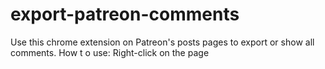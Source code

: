 # export-patreon-comments
Use this chrome extension on Patreon's posts pages to export or show all comments.
How t o use: Right-click on the page
